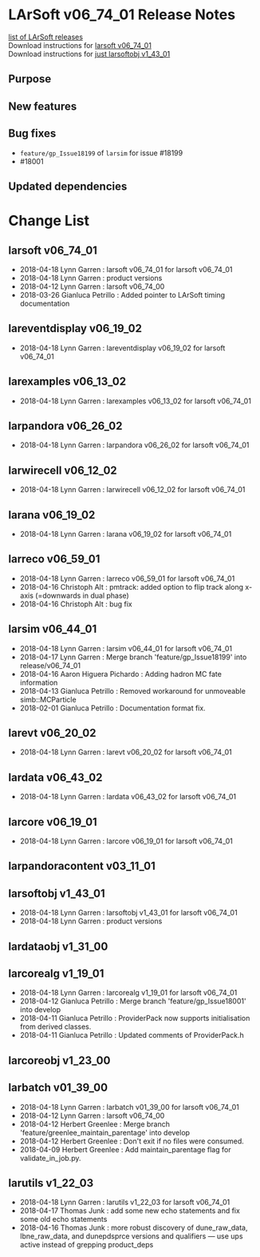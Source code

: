 # LArSoft v06_74_01 Release Notes



[list of LArSoft releases](LArSoft_release_list)  
Download instructions for [larsoft v06_74_01](http://scisoft.fnal.gov/scisoft/bundles/larsoft/v06_74_01/larsoft-v06_74_01.html)  
Download instructions for [just larsoftobj v1_43_01](http://scisoft.fnal.gov/scisoft/bundles/larsoftobj/v1_43_01/larsoftobj-v1_43_01.html)

## Purpose

## New features

## Bug fixes

-   `feature/gp_Issue18199` of `larsim` for issue \#18199
-   \#18001

## Updated dependencies

# Change List

## larsoft v06_74_01

-   2018-04-18 Lynn Garren : larsoft v06_74_01 for larsoft v06_74_01
-   2018-04-18 Lynn Garren : product versions
-   2018-04-12 Lynn Garren : larsoft v06_74_00
-   2018-03-26 Gianluca Petrillo : Added pointer to LArSoft timing documentation

## lareventdisplay v06_19_02

-   2018-04-18 Lynn Garren : lareventdisplay v06_19_02 for larsoft v06_74_01

## larexamples v06_13_02

-   2018-04-18 Lynn Garren : larexamples v06_13_02 for larsoft v06_74_01

## larpandora v06_26_02

-   2018-04-18 Lynn Garren : larpandora v06_26_02 for larsoft v06_74_01

## larwirecell v06_12_02

-   2018-04-18 Lynn Garren : larwirecell v06_12_02 for larsoft v06_74_01

## larana v06_19_02

-   2018-04-18 Lynn Garren : larana v06_19_02 for larsoft v06_74_01

## larreco v06_59_01

-   2018-04-18 Lynn Garren : larreco v06_59_01 for larsoft v06_74_01
-   2018-04-16 Christoph Alt : pmtrack: added option to flip track along x-axis (=downwards in dual phase)
-   2018-04-16 Christoph Alt : bug fix

## larsim v06_44_01

-   2018-04-18 Lynn Garren : larsim v06_44_01 for larsoft v06_74_01
-   2018-04-17 Lynn Garren : Merge branch 'feature/gp_Issue18199' into release/v06_74_01
-   2018-04-16 Aaron Higuera Pichardo : Adding hadron MC fate information
-   2018-04-13 Gianluca Petrillo : Removed workaround for unmoveable simb::MCParticle
-   2018-02-01 Gianluca Petrillo : Documentation format fix.

## larevt v06_20_02

-   2018-04-18 Lynn Garren : larevt v06_20_02 for larsoft v06_74_01

## lardata v06_43_02

-   2018-04-18 Lynn Garren : lardata v06_43_02 for larsoft v06_74_01

## larcore v06_19_01

-   2018-04-18 Lynn Garren : larcore v06_19_01 for larsoft v06_74_01

## larpandoracontent v03_11_01

## larsoftobj v1_43_01

-   2018-04-18 Lynn Garren : larsoftobj v1_43_01 for larsoft v06_74_01
-   2018-04-18 Lynn Garren : product versions

## lardataobj v1_31_00

## larcorealg v1_19_01

-   2018-04-18 Lynn Garren : larcorealg v1_19_01 for larsoft v06_74_01
-   2018-04-12 Gianluca Petrillo : Merge branch 'feature/gp_Issue18001' into develop
-   2018-04-11 Gianluca Petrillo : ProviderPack now supports initialisation from derived classes.
-   2018-04-11 Gianluca Petrillo : Updated comments of ProviderPack.h

## larcoreobj v1_23_00

## larbatch v01_39_00

-   2018-04-18 Lynn Garren : larbatch v01_39_00 for larsoft v06_74_01
-   2018-04-12 Lynn Garren : larsoft v06_74_00
-   2018-04-12 Herbert Greenlee : Merge branch 'feature/greenlee_maintain_parentage' into develop
-   2018-04-12 Herbert Greenlee : Don't exit if no files were consumed.
-   2018-04-09 Herbert Greenlee : Add maintain_parentage flag for validate_in_job.py.

## larutils v1_22_03

-   2018-04-18 Lynn Garren : larutils v1_22_03 for larsoft v06_74_01
-   2018-04-17 Thomas Junk : add some new echo statements and fix some old echo statements
-   2018-04-16 Thomas Junk : more robust discovery of dune_raw_data, lbne_raw_data, and dunepdsprce versions and qualifiers — use ups active instead of grepping product_deps
